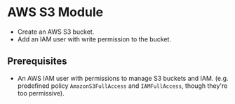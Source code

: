 # AWS S3 Module

- Create an AWS S3 bucket.
- Add an IAM user with write permission to the bucket.

## Prerequisites

- An AWS IAM user with permissions to manage S3 buckets and IAM.
  (e.g. predefined policy `AmazonS3FullAccess` and `IAMFullAccess`, though
  they're too permissive).
